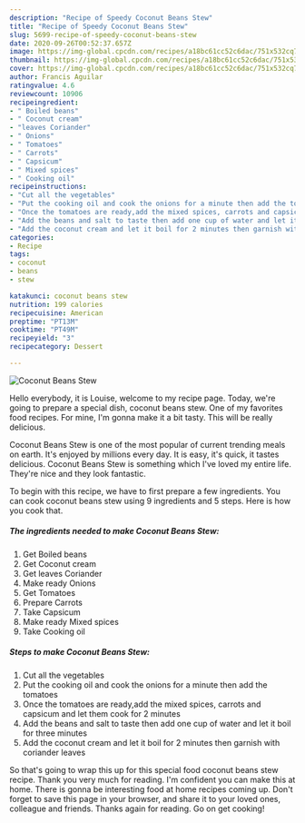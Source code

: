 ```yaml
---
description: "Recipe of Speedy Coconut Beans Stew"
title: "Recipe of Speedy Coconut Beans Stew"
slug: 5699-recipe-of-speedy-coconut-beans-stew
date: 2020-09-26T00:52:37.657Z
image: https://img-global.cpcdn.com/recipes/a18bc61cc52c6dac/751x532cq70/coconut-beans-stew-recipe-main-photo.jpg
thumbnail: https://img-global.cpcdn.com/recipes/a18bc61cc52c6dac/751x532cq70/coconut-beans-stew-recipe-main-photo.jpg
cover: https://img-global.cpcdn.com/recipes/a18bc61cc52c6dac/751x532cq70/coconut-beans-stew-recipe-main-photo.jpg
author: Francis Aguilar
ratingvalue: 4.6
reviewcount: 10906
recipeingredient:
- " Boiled beans"
- " Coconut cream"
- "leaves Coriander"
- " Onions"
- " Tomatoes"
- " Carrots"
- " Capsicum"
- " Mixed spices"
- " Cooking oil"
recipeinstructions:
- "Cut all the vegetables"
- "Put the cooking oil and cook the onions for a minute then add the tomatoes"
- "Once the tomatoes are ready,add the mixed spices, carrots and capsicum and let them cook for 2 minutes"
- "Add the beans and salt to taste then add one cup of water and let it boil for three minutes"
- "Add the coconut cream and let it boil for 2 minutes then garnish with coriander leaves"
categories:
- Recipe
tags:
- coconut
- beans
- stew

katakunci: coconut beans stew 
nutrition: 199 calories
recipecuisine: American
preptime: "PT13M"
cooktime: "PT49M"
recipeyield: "3"
recipecategory: Dessert

---
```



![Coconut Beans Stew](https://img-global.cpcdn.com/recipes/a18bc61cc52c6dac/751x532cq70/coconut-beans-stew-recipe-main-photo.jpg)

Hello everybody, it is Louise, welcome to my recipe page. Today, we're going to prepare a special dish, coconut beans stew. One of my favorites food recipes. For mine, I'm gonna make it a bit tasty. This will be really delicious.



Coconut Beans Stew is one of the most popular of current trending meals on earth. It's enjoyed by millions every day. It is easy, it's quick, it tastes delicious. Coconut Beans Stew is something which I've loved my entire life. They're nice and they look fantastic.


To begin with this recipe, we have to first prepare a few ingredients. You can cook coconut beans stew using 9 ingredients and 5 steps. Here is how you cook that.

<!--inarticleads1-->

##### The ingredients needed to make Coconut Beans Stew:

1. Get  Boiled beans
1. Get  Coconut cream
1. Get leaves Coriander
1. Make ready  Onions
1. Get  Tomatoes
1. Prepare  Carrots
1. Take  Capsicum
1. Make ready  Mixed spices
1. Take  Cooking oil




<!--inarticleads2-->

##### Steps to make Coconut Beans Stew:

1. Cut all the vegetables
1. Put the cooking oil and cook the onions for a minute then add the tomatoes
1. Once the tomatoes are ready,add the mixed spices, carrots and capsicum and let them cook for 2 minutes
1. Add the beans and salt to taste then add one cup of water and let it boil for three minutes
1. Add the coconut cream and let it boil for 2 minutes then garnish with coriander leaves




So that's going to wrap this up for this special food coconut beans stew recipe. Thank you very much for reading. I'm confident you can make this at home. There is gonna be interesting food at home recipes coming up. Don't forget to save this page in your browser, and share it to your loved ones, colleague and friends. Thanks again for reading. Go on get cooking!
